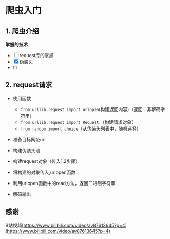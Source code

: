 # 爬虫入门

## 1. 爬虫介绍

**掌握的技术**

- [ ] request库的掌握
- [x] 伪装头
- [ ] 

## 2. request请求

- 使用函数
  - `from urllib.request import urlopen`(构建返回内容)（返回：非解码字符串）
  - `from urllib.request import Request` （构建请求对象）
  - `from random import choice`（从伪装头列表中，随机选择）

- 准备目标网址url

- 构建伪装头池

- 构建request对象（传入1.2步骤）

- 将构建的对象传入,urlopen函数

- 利用urlopen函数中的read方法，返回二进制字符串

- 解码输出

  



## 感谢

B站视频[https://www.bilibili.com/video/av87613645?p=4](https://www.bilibili.com/video/av87613645?p=4)